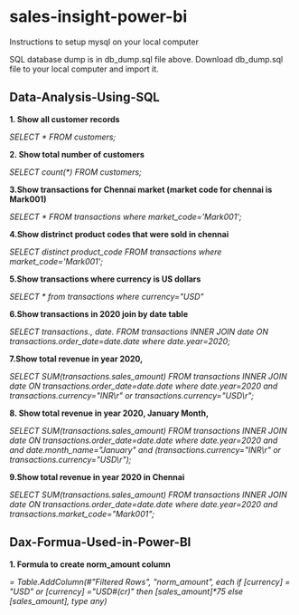 # sales-insight-power-bi

Instructions to setup mysql on your local computer

SQL database dump is in db_dump.sql file above. Download db_dump.sql file to your local computer and import it.

## Data-Analysis-Using-SQL

**1. Show all customer records**

_SELECT * FROM customers;_


**2. Show total number of customers**

_SELECT count(*) FROM customers;_

**3.Show transactions for Chennai market (market code for chennai is Mark001)**

_SELECT * FROM transactions where market_code='Mark001';_

**4.Show distrinct product codes that were sold in chennai**

_SELECT distinct product_code FROM transactions where market_code='Mark001';_

**5.Show transactions where currency is US dollars**

_SELECT * from transactions where currency="USD"_

**6.Show transactions in 2020 join by date table**

_SELECT transactions.*, date.* FROM transactions INNER JOIN date ON transactions.order_date=date.date where date.year=2020;_

**7.Show total revenue in year 2020,**

_SELECT SUM(transactions.sales_amount) FROM transactions INNER JOIN date ON transactions.order_date=date.date where date.year=2020 and transactions.currency="INR\r" or transactions.currency="USD\r";_

**8. Show total revenue in year 2020, January Month,**

_SELECT SUM(transactions.sales_amount) FROM transactions INNER JOIN date ON transactions.order_date=date.date where date.year=2020 and and date.month_name="January" and (transactions.currency="INR\r" or transactions.currency="USD\r");_

**9.Show total revenue in year 2020 in Chennai**

_SELECT SUM(transactions.sales_amount) FROM transactions INNER JOIN date ON transactions.order_date=date.date where date.year=2020 and transactions.market_code="Mark001";_

## Dax-Formua-Used-in-Power-BI

**1. Formula to create norm_amount column**

_= Table.AddColumn(#"Filtered Rows", "norm_amount", each if [currency] = "USD" or [currency] ="USD#(cr)" then [sales_amount]*75 else [sales_amount], type any)_
